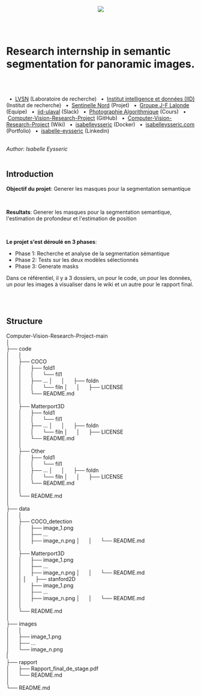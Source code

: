 <p align="center">
  <img src="http://vision.gel.ulaval.ca/skin/fr/images/interface/logo_lvsn.gif" />
</p>
<br/>
<br/>


# Research internship in semantic segmentation for panoramic images.
<br/>
<br/>


&nbsp; • &nbsp;[LVSN](http://vision.gel.ulaval.ca/fr/about/index.php) (Laboratoire de recherche)
&nbsp; • &nbsp;[Institut intelligence et données (IID)](https://iid.ulaval.ca/) (Institut de recherche)
&nbsp; • &nbsp;[Sentinelle Nord](https://sentinellenord.ulaval.ca/projets-de-recherche/design-biophilique-dans-larctique-co-creation-communautaire) (Projet)
&nbsp; • &nbsp;[Groupe J-F Lalonde](http://vision.gel.ulaval.ca/~jflalonde/students/) (Equipe)
&nbsp; • &nbsp;[iid-ulaval](https://iid-ulaval.slack.com/archives/C0141TJKPH7) (Slack)
&nbsp; • &nbsp;[Photographie Algorithmique](http://wcours.gel.ulaval.ca/GIF4105/index.html) (Cours)
&nbsp; • &nbsp;[Computer-Vision-Research-Project](https://github.com/isabelleysseric/Computer-Vision-Research-Project) (GitHub)
&nbsp; • &nbsp;[Computer-Vision-Research-Project](https://github.com/isabelleysseric/Computer-Vision-Research-Project/wiki) (Wiki)
&nbsp; • &nbsp;[isabelleysseric](https://hub.docker.com/u/isabelleysseric) (Docker)
&nbsp; • &nbsp;[isabelleysseric.com](https://isabelleysseric.com) (Portfolio)
&nbsp; • &nbsp;[isabelle-eysseric](https://www.linkedin.com/in/isabelle-eysseric/) (Linkedin)
<br/>
<br/>


*Author: Isabelle Eysseric*
<br/>
<br/>


## Introduction

**Objectif du projet**: Generer les masques pour la segmentation semantique

<br/>
  
**Resultats**: Generer les masques pour la segmentation semantique, l'estimation de profondeur et l'estimation de position

<br/>

**Le projet s'est déroulé en 3 phases**:  

* Phase 1: Recherche et analyse de la segmentation sémantique
* Phase 2: Tests sur les deux modèles sélectionnés
* Phase 3: Generate masks
  
Dans ce référentiel, il y a 3 dossiers, un pour le code, un pour les données, un pour les images à visualiser dans le wiki et un autre pour le rapport final.
  
<br/>
<br/>
  
## Structure
  
Computer-Vision-Research-Project-main  
│  
├── code  
│      │  
│      ├── COCO  
│      │      ├── fold1  
│      │      │       └── fil1  
│      │      ├── ... 
│      │      ├── foldn  
│      │      │       └── filn 
│      │      ├── LICENSE  
│      │      └── README.md  
│      │  
│      ├── Matterport3D  
│      │      ├── fold1  
│      │      │       └── fil1  
│      │      ├── ... 
│      │      ├── foldn  
│      │      │       └── filn 
│      │      ├── LICENSE  
│      │      └── README.md  
│      │  
│      ├── Other  
│      │      ├── fold1  
│      │      │       └── fil1  
│      │      ├── ... 
│      │      ├── foldn  
│      │      │       └── filn 
│      │      ├── LICENSE  
│      │      └── README.md  
│      │  
│      └── README.md  
│     
├── data  
│      │  
│      ├── COCO_detection  
│      │      ├── image_1.png  
│      │      ├── ...    
│      │      ├── image_n.png
│      │      └── README.md  
│      │  
│      ├── Matterport3D  
│      │      ├── image_1.png  
│      │      ├── ...    
│      │      ├── image_n.png
│      │      └── README.md  
│      │ 
│      ├── stanford2D  
│      │      ├── image_1.png  
│      │      ├── ...    
│      │      ├── image_n.png
│      │      └── README.md  
│      │  
│      └── README.md  
│     
├── images  
│      │  
│      ├── image_1.png  
│      ├── ...  
│      └── image_n.png  
|  
├── rapport  
│      ├── Rapport_final_de_stage.pdf  
│      └── README.md  
│  
└── README.md 

<br/>
<br/>
  
